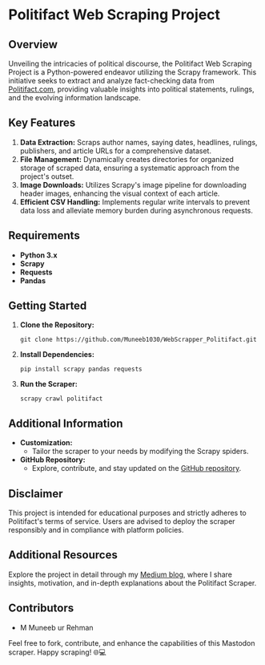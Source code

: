 # Politifact Web Scraping Project

## Overview

Unveiling the intricacies of political discourse, the Politifact Web Scraping Project is a Python-powered endeavor utilizing the Scrapy framework. This initiative seeks to extract and analyze fact-checking data from [Politifact.com](https://politifact.com), providing valuable insights into political statements, rulings, and the evolving information landscape.

## Key Features

1. **Data Extraction:** Scraps author names, saying dates, headlines, rulings, publishers, and article URLs for a comprehensive dataset.
2. **File Management:** Dynamically creates directories for organized storage of scraped data, ensuring a systematic approach from the project's outset.
3. **Image Downloads:** Utilizes Scrapy's image pipeline for downloading header images, enhancing the visual context of each article.
4. **Efficient CSV Handling:** Implements regular write intervals to prevent data loss and alleviate memory burden during asynchronous requests.


## Requirements
- **Python 3.x**
- **Scrapy**
- **Requests**
- **Pandas**

## Getting Started
1. **Clone the Repository:**
    ```
    git clone https://github.com/Muneeb1030/WebScrapper_Politifact.git
    ```

2. **Install Dependencies:**
    ```
    pip install scrapy pandas requests
    ```


3. **Run the Scraper:**
    ```
    scrapy crawl politifact
    ```

## Additional Information
- **Customization:**
    - Tailor the scraper to your needs by modifying the Scrapy spiders.
- **GitHub Repository:**
    - Explore, contribute, and stay updated on the [GitHub repository](\https://github.com/Muneeb1030/WebScrapper_Politifact.git).


## Disclaimer
This project is intended for educational purposes and strictly adheres to Politifact's terms of service. Users are advised to deploy the scraper responsibly and in compliance with platform policies.

## Additional Resources

Explore the project in detail through my [Medium blog](https://medium.com/@m.muneeb.ur.rehman.2000/fact-checking-the-fact-checkers-scraping-politifact-com-for-political-truths-with-pythons-scrapy-fcfa42f5bcf2), where I share insights, motivation, and in-depth explanations about the Politifact Scraper.

## Contributors
- M Muneeb ur Rehman

Feel free to fork, contribute, and enhance the capabilities of this Mastodon scraper. Happy scraping! 🌐💻


